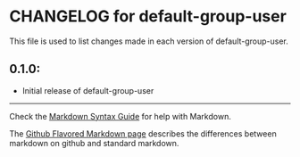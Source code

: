 # CHANGELOG for default-group-user

This file is used to list changes made in each version of default-group-user.

## 0.1.0:

* Initial release of default-group-user

- - -
Check the [Markdown Syntax Guide](http://daringfireball.net/projects/markdown/syntax) for help with Markdown.

The [Github Flavored Markdown page](http://github.github.com/github-flavored-markdown/) describes the differences between markdown on github and standard markdown.
